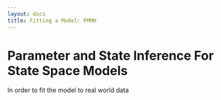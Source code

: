 ```yaml
---
layout: docs
title: Fitting a Model: PMMH
---
```


# Parameter and State Inference For State Space Models

In order to fit the model to real world data